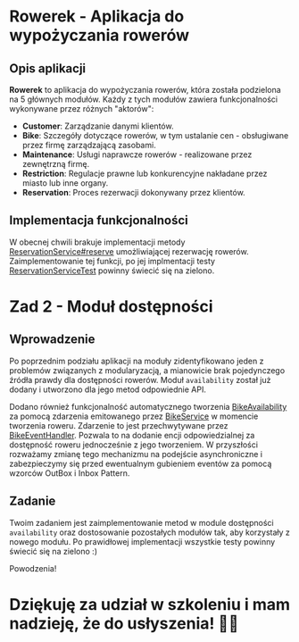 # Rowerek - Aplikacja do wypożyczania rowerów

## Opis aplikacji
**Rowerek** to aplikacja do wypożyczania rowerów, która została podzielona na 5 głównych modułów. Każdy z tych modułów zawiera funkcjonalności wykonywane przez różnych "aktorów":

- **Customer**: Zarządzanie danymi klientów.
- **Bike**: Szczegóły dotyczące rowerów, w tym ustalanie cen - obsługiwane przez firmę zarządzającą zasobami.
- **Maintenance**: Usługi naprawcze rowerów - realizowane przez zewnętrzną firmę.
- **Restriction**: Regulacje prawne lub konkurencyjne nakładane przez miasto lub inne organy.
- **Reservation**: Proces rezerwacji dokonywany przez klientów.

## Implementacja funkcjonalności
W obecnej chwili brakuje implementacji metody [ReservationService#reserve](./src/main/java/pl/rowerek/reservation/ReservationService.java) umożliwiającej rezerwację rowerów.
Zaimplementowanie tej funkcji, po jej implmentacji testy [ReservationServiceTest](./src/test/java/pl/rowerek/reservation/ReservationServiceTest.java) powinny świecić się na zielono.

# Zad 2 - Moduł dostępności 

## Wprowadzenie
Po poprzednim podziału aplikacji na moduły zidentyfikowano jeden z problemów związanych z modularyzacją, a mianowicie brak pojedynczego źródła prawdy dla dostępności rowerów.
Moduł `availability` został już dodany i utworzono dla jego metod odpowiednie API.

Dodano również funkcjonalność automatycznego tworzenia [BikeAvailability](./src/main/java/pl/rowerek/availability/BikeAvailability.java) za pomocą zdarzenia emitowanego przez [BikeService](./src/main/java/pl/rowerek/bike/BikeService.java) w momencie tworzenia roweru.
Zdarzenie to jest przechwytywane przez  [BikeEventHandler](./src/main/java/pl/rowerek/availability/BikeEventHandler.java). 
Pozwala to na dodanie encji odpowiedzialnej za dostępność roweru jednocześnie z jego tworzeniem.
W przyszłości rozważamy zmianę tego mechanizmu na podejście asynchroniczne i zabezpieczymy się przed ewentualnym gubieniem eventów za pomocą wzorców OutBox i Inbox Pattern.

## Zadanie

Twoim zadaniem jest zaimplementowanie metod w module dostępności `availability` oraz dostosowanie pozostałych modułów tak, aby korzystały z nowego modułu.
Po prawidłowej implementacji wszystkie testy powinny świecić się na zielono :)

Powodzenia!

# Dziękuję za udział w szkoleniu i mam nadzieję, że do usłyszenia! 🤝🚀